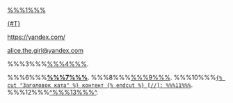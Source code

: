 [%%%1%%%](ссылка "%%%2%%%")

[{#T}](./index.md)

<https://yandex.com/>

<alice.the.girl@yandex.com>

%%%3%%%[%%%4%%%][1].

[1]: https://yandex.com/ "%%%5%%%"

%%%6%%%**[%%%7%%%](https://cloud.yandex.com)**.
%%%8%%%[%%%9%%%](https://yadocs.tech).
%%%10%%%[`{% cut "Заголовок ката" %} контент {% endcut %} [//]: %%%11%%%`](#code).
%%%12%%%[^%%%13%%%^](https://en.wikipedia.org/wiki/Major_Grom_(2017_film)).
